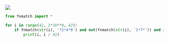 ![](Pasted%20image%2020240229135714.png)
```python
from fnmatch import *

for i in range(42, 2*10**8, 42):
	if fnmatch(str(i), '?2*4*0') and not(fnmatch(str(i), '1*7*')) and i % 42 == 0:
		print(i, i / 42)
```